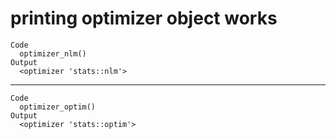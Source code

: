 # printing optimizer object works

    Code
      optimizer_nlm()
    Output
      <optimizer 'stats::nlm'>

---

    Code
      optimizer_optim()
    Output
      <optimizer 'stats::optim'>


